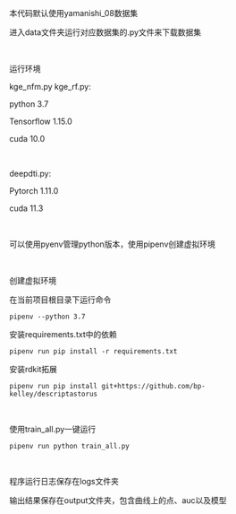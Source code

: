 本代码默认使用yamanishi_08数据集

进入data文件夹运行对应数据集的.py文件来下载数据集

<br/>

运行环境

kge_nfm.py kge_rf.py:

python 3.7

Tensorflow 1.15.0

cuda 10.0

<br/>

deepdti.py:

Pytorch 1.11.0

cuda 11.3

<br/>

可以使用pyenv管理python版本，使用pipenv创建虚拟环境

<br/>

创建虚拟环境

在当前项目根目录下运行命令

```
pipenv --python 3.7
```

安装requirements.txt中的依赖
```
pipenv run pip install -r requirements.txt
```

安装rdkit拓展
```
pipenv run pip install git+https://github.com/bp-kelley/descriptastorus
```
<br/>

使用train_all.py一键运行
```
pipenv run python train_all.py
```

<br/>

程序运行日志保存在logs文件夹

输出结果保存在output文件夹，包含曲线上的点、auc以及模型